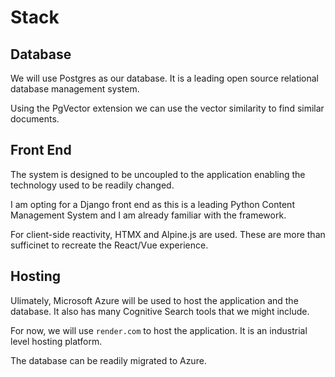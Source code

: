 # Stack

## Database

We will use Postgres as our database. It is a leading open source relational database management system.

Using the PgVector extension we can use the vector similarity to find similar documents.

## Front End

The system is designed to be uncoupled to the application enabling the technology used to be readily changed.

I am opting for a Django front end as this is a leading Python Content Management System and I am already familiar with the framework.

For client-side reactivity, HTMX and Alpine.js are used. These are more than sufficinet to recreate the React/Vue experience.

## Hosting

Ulimately, Microsoft Azure will be used to host the application and the database. It also has many Cognitive Search tools that we might include.

For now, we will use `render.com` to host the application. It is an industrial level hosting platform.

The database can be readily migrated to Azure.